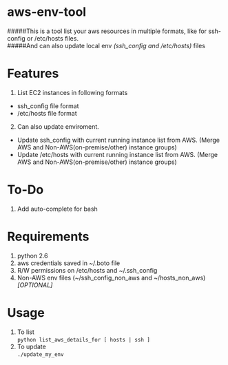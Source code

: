 aws-env-tool
=================

#####This is a tool list your aws resources in multiple formats, like for ssh-config or /etc/hosts files.  
#####And can also update local env *(ssh_config and /etc/hosts)* files

Features
========
1. List EC2 instances in following formats  
 - ssh_config file format  
 - /etc/hosts file format  
2. Can also update enviroment.  
 - Update ssh_config with current running instance list from AWS. (Merge AWS and Non-AWS(on-premise/other) instance groups)  
 - Update /etc/hosts with current running instance list from AWS. (Merge AWS and Non-AWS(on-premise/other) instance groups)  

To-Do
=====
1. Add auto-complete for bash

Requirements
============
1. python 2.6
2. aws credentials saved in ~/.boto file
3. R/W permissions on /etc/hosts and  ~/.ssh_config
4. Non-AWS env files (~/ssh_config_non_aws and ~/hosts_non_aws)  *[OPTIONAL]*

Usage
=====

1. To list  
    ``` python list_aws_details_for [ hosts | ssh ] ```
2. To update  
    ``` ./update_my_env ```
